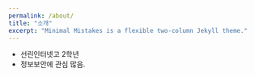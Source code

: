 ```yaml
---
permalink: /about/
title: "소개"
excerpt: "Minimal Mistakes is a flexible two-column Jekyll theme."
---
```


- 선린인터넷고 2학년
- 정보보안에 관심 많음.
